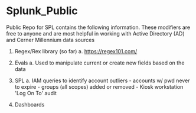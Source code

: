 # Splunk_Public
Public Repo for SPL contains the following information.  These modifiers are free to anyone and are most helpful in working with Active Directory (AD) and Cerner Millennium data sources

  1. Regex/Rex library (so far)
     a. https://regex101.com/

  2. Evals
     a. Used to manipulate current or create new fields based on the data

  3. SPL
     a. IAM queries to identify account outliers
         - accounts w/ pwd never to expire
         - groups (all scopes) added or removed
         - Kiosk workstation 'Log On To' audit

   4. Dashboards
     
